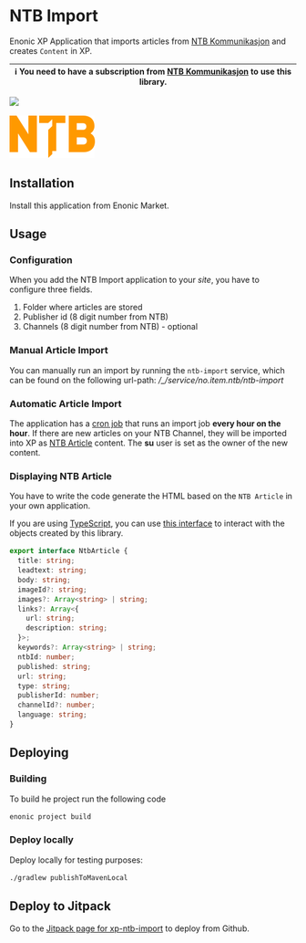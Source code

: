 # NTB Import

Enonic XP Application that imports articles from [NTB Kommunikasjon](https://kommunikasjon.ntb.no/) and creates `Content` in XP.

| :information_source: You need to have a subscription from [NTB Kommunikasjon](https://kommunikasjon.ntb.no/bli-kunde) to use this library. |
|------|

[![](https://jitpack.io/v/no.item/xp-ntb-import.svg)](https://jitpack.io/#no.item/xp-ntb-import)

<img src="https://github.com/ItemConsulting/xp-ntb-import/raw/main/docs/icon.svg?sanitize=true" width="150">

## Installation

Install this application from Enonic Market.

## Usage

### Configuration

When you add the NTB Import application to your *site*, you have to configure three fields.

 1. Folder where articles are stored
 2. Publisher id (8 digit number from NTB)
 3. Channels (8 digit number from NTB) - optional

### Manual Article Import

You can manually run an import by running the  `ntb-import` service, which can be found on the following url-path: 
*/_/service/no.item.ntb/ntb-import*

### Automatic Article Import

The application has a [cron job](./src/main/resources/main.ts) that runs an import job **every hour on the hour**. If there 
are new articles on your NTB Channel, they will be imported into XP as 
[NTB Article](./src/main/resources/site/content-types/ntb-article/ntb-article.xml) content. The  **su** user is set as 
the owner of the new content.

### Displaying NTB Article

You have to write the code generate the HTML based on the `NTB Article` in your own application.

If you are using [TypeScript](https://github.com/ItemConsulting/enonic-types/), you can use 
[this interface](./src/main/resources/site/content-types/ntb-article/ntb-article.d.ts) to interact with the objects created by this library.

```typescript
export interface NtbArticle {
  title: string;
  leadtext: string;
  body: string;
  imageId?: string;
  images?: Array<string> | string;
  links?: Array<{
    url: string;
    description: string;
  }>;
  keywords?: Array<string> | string;
  ntbId: number;
  published: string;
  url: string;
  type: string;
  publisherId: number;
  channelId?: number;
  language: string;
}
```

## Deploying

### Building

To build he project run the following code

```bash
enonic project build
```

### Deploy locally

Deploy locally for testing purposes:

```bash
./gradlew publishToMavenLocal
```

## Deploy to Jitpack

Go to the [Jitpack page for xp-ntb-import](https://jitpack.io/#no.item/xp-ntb-import) to deploy from Github.
